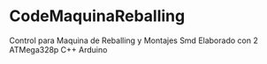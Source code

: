 # CodeMaquinaReballing
Control para Maquina de Reballing y Montajes Smd Elaborado con 2 ATMega328p C++ Arduino
